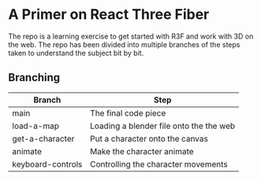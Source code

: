 # A Primer on React Three Fiber

The repo is a learning exercise to get started with R3F and work with 3D on the web. The repo has been divided into multiple branches of the steps taken to understand the subject bit by bit.

## Branching

Branch | Step | 
--- | --- | 
main | The final code piece | 
load-a-map | Loading a blender file onto the the web | 
get-a-character | Put a character onto the canvas | 
animate | Make the character animate | 
keyboard-controls | Controlling the character movements | 
